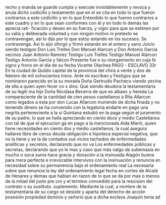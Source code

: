 recho y manda se guarde cumpla y execute inviolablemente y revoca y anula dicho codicillo y testamento que en el se cita en todo lo que fueron contrarios a este codicillo y en lo que
Entendido lo que fueron contrarios a este cuadro y en lo que sean conformes con él y en todo lo demás las aprecia rati- ficación y deseo en su fuerza, y vigor para que se estimen por su valía y deliberada voluntad y con ningún motivo ni pretexto se contravengan, así lo dijo por lo que estoy estando en los sucesos.
Se contravenga. Así lo aijo oforgó y firmó estando en el entero y sano Juicio siendo testigos Don Luis Trelles Don Manuel Alarcon y Don Antonio García vecinos Juan Antonio Ramírez Testigo Luis Trelles
Testigo Manuel Alarcon
Testigo Antonio García y falcon
Presente fue o su otorgamiento en cuja fe signo y frono en
el día de su fecha
Vicente Olachea
PAGO - ESCLAVO
33r
En la ciudad de Quildo capital de la provincia del chira a vente
y dos de febrero de mil ochocientos trece. Ante mi escriban y
Festigos que se nominaron parecido en la su morada Doña Gertrudis Pacheco viendo yecina de ella a quien ayen fecer co x dixo: Que siendo deudora la testamentaria de su legiti ma hijo Doña Nicolasa Becerra de que es albaec y hereda
La compareciente de la cantidad de cien pesos castellanos a Rita Allarcon como legados a esta por don Lucas Allarcon muriendo de dicha finada y no teniendo dinero se ha convenido con la legatoria endarle en pago una negrita perteneciente a la si
Quintana estudió en la paga según el juramento de su padre, lo que se halla apreciando en ciento doce y medio Castellanos con tal de que el ejecucion
ga en pago a la mencionada Aida Marín, quien tiene necesidades en ciento dos y medio castellanos, la cual asegura hallarse libre de censo deuda obligación e hipoteca especial negativa, que no la tiene y se la da contados sus vicios tachados de enfermedades analíticas y secretos, declarando que no va
Los enfermedades públicas y secretas, declarando que yo le mas y caso que más valgo de subemasia en mucho o soca suma hace gracia y donación a la insinuada Alagón buena para mera perfecta e irrevocable intervivos con la insinuación y renuncia en necesidad sobre su permanencia bajo el ordenamiento real
La necesaria sobre que renuncia la ley del ordenamiento legal fecha en cortes de Alcalá de Henares y demas que hablan en razon de lo que se da por mas o menos de la mitad del justo pre cro y el termino concedido para la rescision del contrato o su sustituto.
suplemento. Mediante la cual, a nombre de la testamentaria de su cargo se desiste y aparta del derecho de acción posesión propiedad dominio y señorío que a dicha exclava Joaquín tenía ad
